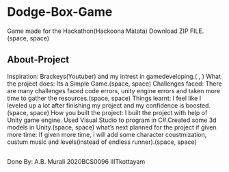 # Dodge-Box-Game
Game made for the Hackathon(Hackoona Matata)
Download ZIP FILE.(space, space)

## About-Project
Inspiration: Brackeys(Youtuber) and my intrest in gamedeveloping.( , )
What the project does: Its a Simple Game.(space, space)
Challenges faced: There are many challenges faced code errors, unity engine errors and taken more time to gather the resources.(space, space)
Things learnt: I feel like I leveled up a lot after finishing my project and my confidence is boosted.(space, space)
How you built the project: I built the project with help of Unity game engine. Used Visual Studio to program in C#.Created some 3d models in Unity.(space, space)
what’s next planned for the project if given more time: If given more time, i will add some character coustmization, custum music and levels(instead of endless runner).(space, space)



## 
Done By: A.B. Murali
2020BCS0096 IIITkottayam
